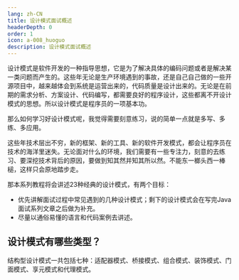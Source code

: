```yaml
---
lang: zh-CN
title: 设计模式面试概述
headerDepth: 0
order: 1
icon: a-008_huoguo
description: 设计模式面试概述
---
```



设计模式是软件开发的一种指导思想，它是为了解决具体的编码问题或者是解决某一类问题而产生的。这些年无论是生产环境遇到的事故，还是自己自己做的一些开源项目中，越来越体会到系统是运营出来的，代码质量是设计出来的。无论是在前期的需求分析、方案设计、代码编写，都需要良好的程序设计，这些都离不开设计模式的思想。所以设计模式是程序员的一项基本功。

那么如何学习好设计模式呢，我觉得需要刻意练习，说的简单一点就是多写、多练、多应用。

这些年技术层出不穷，新的框架、新的工具、新的软件开发模式，都会让程序员在技术的海洋里迷失。无论面对什么的环境，我们需要有一些专注力，刻意的去练习、要深挖技术背后的原因，要做到知其然并知其所以然。不能东一榔头西一棒槌，这样只会原地踏步走。

那本系列教程将会讲述23种经典的设计模式，有两个目标：

- 优先讲解面试过程中常见遇到的几种设计模式；剩下的设计模式会在写完Java面试系列文章之后做为补充。
- 尽量以通俗易懂的语言和代码案例去讲述。



## 设计模式有哪些类型？



结构型设计模式一共包括七种：适配器模式、桥接模式、组合模式、装饰模式、门面模式、享元模式和代理模式。
